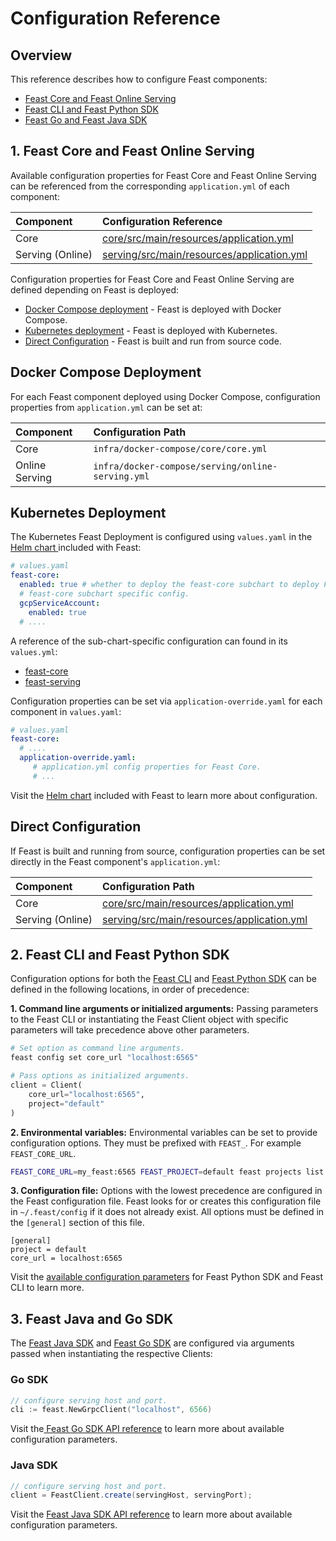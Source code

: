 # Configuration Reference

## Overview

This reference describes how to configure Feast components:

* [Feast Core and Feast Online Serving](configuration-reference.md#2-feast-core-serving-and-job-controller)
* [Feast CLI and Feast Python SDK](configuration-reference.md#3-feast-cli-and-feast-python-sdk)
* [Feast Go and Feast Java SDK](configuration-reference.md#4-feast-java-and-go-sdk)

## 1. Feast Core and Feast Online Serving

Available configuration properties for Feast Core and Feast Online Serving can be referenced from the corresponding `application.yml` of each component:

| Component | Configuration Reference |
| :--- | :--- |
| Core | [core/src/main/resources/application.yml](https://github.com/feast-dev/feast/blob/master/core/src/main/resources/application.yml) |
| Serving \(Online\) | [serving/src/main/resources/application.yml](https://github.com/feast-dev/feast/blob/master/serving/src/main/resources/application.yml) |

Configuration properties for Feast Core and Feast Online Serving are defined depending on Feast is deployed:

* [Docker Compose deployment](configuration-reference.md#docker-compose-deployment) - Feast is deployed with Docker Compose.
* [Kubernetes deployment](configuration-reference.md#kubernetes-deployment) - Feast is deployed with Kubernetes.
* [Direct Configuration](configuration-reference.md#direct-configuration) - Feast is built and run from source code.

## Docker Compose Deployment

For each Feast component deployed using Docker Compose, configuration properties from `application.yml` can be set at:

| Component | Configuration Path |
| :--- | :--- |
| Core | `infra/docker-compose/core/core.yml` |
| Online Serving | `infra/docker-compose/serving/online-serving.yml` |

## Kubernetes Deployment

The Kubernetes Feast Deployment is configured using `values.yaml` in the [Helm chart ](https://github.com/feast-dev/feast/blob/master/infra/charts/feast/README.md)included with Feast:

```yaml
# values.yaml
feast-core:
  enabled: true # whether to deploy the feast-core subchart to deploy Feast Core.
  # feast-core subchart specific config.
  gcpServiceAccount:
    enabled: true 
  # ....
```

A reference of the sub-chart-specific configuration can found in its `values.yml`:

* [feast-core](https://github.com/feast-dev/feast/blob/master/infra/charts/feast/charts/feast-core)
* [feast-serving](https://github.com/feast-dev/feast/tree/master/infra/charts/feast/charts/feast-serving)

Configuration properties can be set via `application-override.yaml` for each component in `values.yaml`:

```yaml
# values.yaml
feast-core:
  # ....
  application-override.yaml: 
     # application.yml config properties for Feast Core.
     # ...
```

Visit the [Helm chart](https://github.com/feast-dev/feast/blob/master/infra/charts/feast/README.md) included with Feast to learn more about configuration.

## Direct Configuration

If Feast is built and running from source, configuration properties can be set directly in the Feast component's `application.yml`:

| Component | Configuration Path |
| :--- | :--- |
| Core | [core/src/main/resources/application.yml](https://github.com/feast-dev/feast/blob/master/core/src/main/resources/application.yml) |
| Serving \(Online\) | [serving/src/main/resources/application.yml](https://github.com/feast-dev/feast/blob/master/serving/src/main/resources/application.yml) |

## 2. Feast CLI and Feast Python SDK

Configuration options for both the [Feast CLI](../getting-started/connect-to-feast/feast-cli.md) and [Feast Python SDK](https://api.docs.feast.dev/python/) can be defined in the following locations, in order of precedence:

**1. Command line arguments or initialized arguments:** Passing parameters to the Feast CLI or instantiating the Feast Client object with specific parameters will take precedence above other parameters.

```bash
# Set option as command line arguments.
feast config set core_url "localhost:6565"
```

```python
# Pass options as initialized arguments.
client = Client(
    core_url="localhost:6565",
    project="default"
)
```

**2. Environmental variables:** Environmental variables can be set to provide configuration options. They must be prefixed with `FEAST_`. For example `FEAST_CORE_URL`.

```bash
FEAST_CORE_URL=my_feast:6565 FEAST_PROJECT=default feast projects list
```

**3. Configuration file:** Options with the lowest precedence are configured in the Feast configuration file. Feast looks for or creates this configuration file in `~/.feast/config` if it does not already exist. All options must be defined in the `[general]` section of this file.

```text
[general]
project = default
core_url = localhost:6565
```

Visit the [available configuration parameters](https://api.docs.feast.dev/python/#module-feast.constants) for Feast Python SDK and Feast CLI to learn more.

## 3. Feast Java and Go SDK

The [Feast Java SDK](https://javadoc.io/doc/dev.feast/feast-sdk/latest/com/gojek/feast/package-summary.html) and [Feast Go SDK](https://godoc.org/github.com/feast-dev/feast/sdk/go) are configured via arguments passed when instantiating the respective Clients:

### Go SDK

```go
// configure serving host and port.
cli := feast.NewGrpcClient("localhost", 6566)
```

Visit the[ Feast Go SDK API reference](https://godoc.org/github.com/feast-dev/feast/sdk/go) to learn more about available configuration parameters.

### Java SDK

```java
// configure serving host and port.
client = FeastClient.create(servingHost, servingPort);
```

Visit the [Feast Java SDK API reference](https://javadoc.io/doc/dev.feast/feast-sdk/latest/com/gojek/feast/package-summary.html) to learn more about available configuration parameters.

